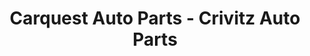 ---
title: "Carquest Auto Parts - Crivitz Auto Parts"
url: /crivitz/carquest-auto-parts-crivitz-auto-parts/
shop: Autoteile
---